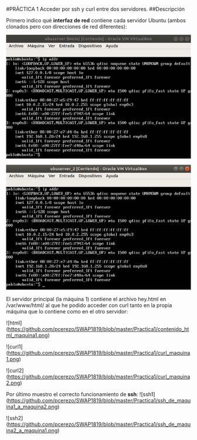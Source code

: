 #PRÁCTICA 1
Acceder por ssh y curl entre dos servidores.
##Descripción

Primero indico qué **interfaz de red** contiene cada servidor Ubuntu (ambos clonados pero con direcciones de red diferentes):


![interfaz1](https://github.com/pcerezo/SWAP1819/blob/master/Practica1/interfaz_red_maquina1.png)

![interfaz2](https://github.com/pcerezo/SWAP1819/blob/master/Practica1/interfaz_red_maquina2.png)

El servidor principal (la máquina 1) contiene el archivo hey.html en /var/www/html/ al que he podido acceder con curl tanto en la propia máquina que lo contiene como en el otro servidor:

![html] (https://github.com/pcerezo/SWAP1819/blob/master/Practica1/contenido_html_maquina1.png)

![curl1] (https://github.com/pcerezo/SWAP1819/blob/master/Practica1/curl_maquina1.png)

![curl2] (https://github.com/pcerezo/SWAP1819/blob/master/Practica1/curl_maquina2.png)

Por último muestro el correcto funcionamiento de **ssh**:
![ssh1] (https://github.com/pcerezo/SWAP1819/blob/master/Practica1/ssh_de_maquina1_a_maquina2.png)

![ssh2] (https://github.com/pcerezo/SWAP1819/blob/master/Practica1/ssh_de_maquina2_a_maquina1.png)


